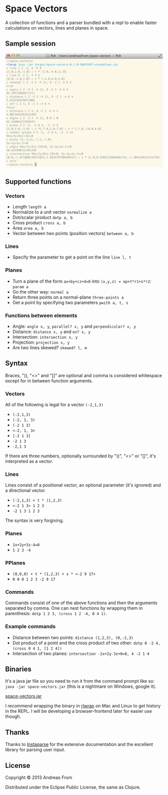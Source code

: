 # Space Vectors

A collection of functions and a parser bundled with a repl to
enable faster calculations on vectors, lines and planes in space.

## Sample session
![Using the Space Vectors command line](spacevectorssample.png)

## Supported functions
### Vectors
* Length `length a`
* Normalize to a unit vector `normalize a`
* Dot/scalar product `dotp a, b`
* Cross product `cross a, b`
* Area `area a, b`
* Vector between two points (position vectors) `between a, b`

### Lines
* Specify the parameter to get a point on the line `line l, t`

### Planes
* Turn a plane of the form `ax+by+cz+d=0` into `(x,y,z) = op+t*r1+s*r2`: `param a`
* Go the other way: `normal a`
* Return three points on a normal-plane `three-points a` 
* Get a point by specifying two parameters `pwith a, t, s`

### Functions between elements
* Angle: `angle x, y`, `parallel? x, y` and `perpendicular? x, y`
* Distance: `distance x, y` and `on? x, y`
* Intersection: `intersection x, y`
* Projection: `projection x, y`
* Are two lines skewed? `skewed? l, m`

## Syntax
Braces, "(), "<>" and "[]" are optional and comma is considered whitespace except for in between function arguments.

### Vectors
All of the following is legal for a vector `(-2,1,3)`
* `(-2,1,3)`
* `(-2, 1, 3)`
* `(-2 1 3)`
* `<-2, 1, 3>`
* `[-2 1 3]`
* `-2 1 3`
* `-2,1 3`

If there are three numbers, optionally surrounded by "()", "<>" or "[]", it's interpreted as a vector.

### Lines
Lines consist of a positional vector, an optional parameter (it's ignored) and a directional vector.
* `(-2,1,3) + t * (1,2,3)`
* `<-2 1 3> 1 2 3`
* `-2 1 3 1 2 3`

The syntax is very forgiving.

### Planes
* `1x+2y+3z-4=0`
* `1 2 3 -4`

### PPlanes
* `(0,0,0) + t * (1,2,3) + s * <-2 9 17>`
* `0 0 0 1 2 3 -2 9 17`

### Commands
Commands consist of one of the above functions and then the arguments separated by comma.
One can nest functions by wrapping them in parenthesis: `dotp 1 2 3, (cross 1 2 -4, 0 4 1)`.

### Example commands

* Distance between two points: `distance (1,2,3), (0,-2,3)`
* Dot product of a point and the cross product of two other: `dotp 0 -2 4, (cross 0 4 1, [1 2 4])`
* Intersection of two planes: `intersection -2x+2y-3z+0=0, 4 -2 1 4`

## Binaries
It's a java jar file so you need to run it from the command prompt like so: `java -jar space-vectors.jar` (this is a nightmare on Windows, google it).

[space-vectors.jar](https://www.dropbox.com/s/mv1838sht00cs0f/space-vectors-0.2.0-standalone.jar)

I recommend wrapping the binary in [rlwrap](http://utopia.knoware.nl/~hlub/rlwrap/) on Mac and Linux to get history in the REPL.
I will be developing a browser-frontend later for easier use though.

## Thanks
Thanks to [Instaparse](https://github.com/Engelberg/instaparse) for the extensive documentation and the excellent library for parsing user input.

## License

Copyright © 2013 Andreas From

Distributed under the Eclipse Public License, the same as Clojure.

